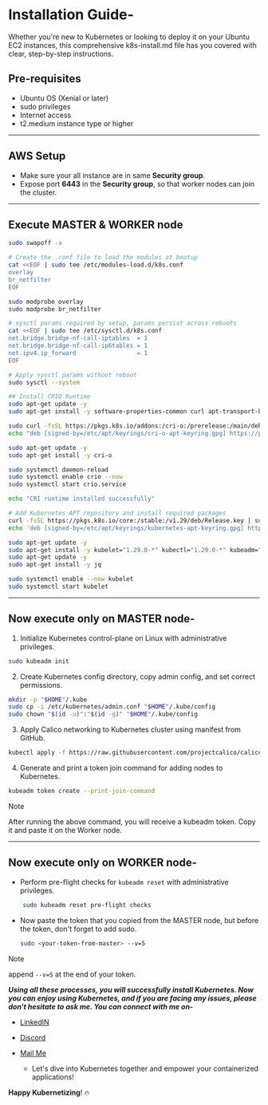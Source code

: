 # Installation Guide-

Whether you're new to Kubernetes or looking to deploy it on your Ubuntu EC2 instances, this comprehensive k8s-install.md file has you covered with clear, step-by-step instructions.

## Pre-requisites

- Ubuntu OS (Xenial or later)
- sudo privileges
- Internet access
- t2.medium instance type or higher

---

## AWS Setup

- Make sure your all instance are in same **Security group**.
- Expose port **6443** in the **Security group**, so that worker nodes can join the cluster.

---

## Execute MASTER & WORKER node

```bash
sudo swapoff -a

# Create the .conf file to load the modules at bootup
cat <<EOF | sudo tee /etc/modules-load.d/k8s.conf
overlay
br_netfilter
EOF

sudo modprobe overlay
sudo modprobe br_netfilter

# sysctl params required by setup, params persist across reboots
cat <<EOF | sudo tee /etc/sysctl.d/k8s.conf
net.bridge.bridge-nf-call-iptables  = 1
net.bridge.bridge-nf-call-ip6tables = 1
net.ipv4.ip_forward                 = 1
EOF

# Apply sysctl params without reboot
sudo sysctl --system

## Install CRIO Runtime
sudo apt-get update -y
sudo apt-get install -y software-properties-common curl apt-transport-https ca-certificates gpg

sudo curl -fsSL https://pkgs.k8s.io/addons:/cri-o:/prerelease:/main/deb/Release.key | sudo gpg --dearmor -o /etc/apt/keyrings/cri-o-apt-keyring.gpg
echo "deb [signed-by=/etc/apt/keyrings/cri-o-apt-keyring.gpg] https://pkgs.k8s.io/addons:/cri-o:/prerelease:/main/deb/ /" | sudo tee /etc/apt/sources.list.d/cri-o.list

sudo apt-get update -y
sudo apt-get install -y cri-o

sudo systemctl daemon-reload
sudo systemctl enable crio --now
sudo systemctl start crio.service

echo "CRI runtime installed successfully"

# Add Kubernetes APT repository and install required packages
curl -fsSL https://pkgs.k8s.io/core:/stable:/v1.29/deb/Release.key | sudo gpg --dearmor -o /etc/apt/keyrings/kubernetes-apt-keyring.gpg
echo 'deb [signed-by=/etc/apt/keyrings/kubernetes-apt-keyring.gpg] https://pkgs.k8s.io/core:/stable:/v1.29/deb/ /' | sudo tee /etc/apt/sources.list.d/kubernetes.list

sudo apt-get update -y
sudo apt-get install -y kubelet="1.29.0-*" kubectl="1.29.0-*" kubeadm="1.29.0-*"
sudo apt-get update -y
sudo apt-get install -y jq

sudo systemctl enable --now kubelet
sudo systemctl start kubelet
```

---

## Now execute only on MASTER node-

1. Initialize Kubernetes control-plane on Linux with administrative privileges.

```bash
sudo kubeadm init
```

2. Create Kubernetes config directory, copy admin config, and set correct permissions.
   
```bash
mkdir -p "$HOME"/.kube
sudo cp -i /etc/kubernetes/admin.conf "$HOME"/.kube/config
sudo chown "$(id -u)":"$(id -g)" "$HOME"/.kube/config
```

3. Apply Calico networking to Kubernetes cluster using manifest from GitHub.
   
```bash
kubectl apply -f https://raw.githubusercontent.com/projectcalico/calico/v3.26.0/manifests/calico.yaml
```

4. Generate and print a token join command for adding nodes to Kubernetes.
   
```bash
kubeadm token create --print-join-command
```

> [!NOTE]
> After running the above command, you will receive a kubeadm token. Copy it and paste it on the Worker node.

---

## Now execute only on WORKER node-

- Perform pre-flight checks for `kubeadm reset` with administrative privileges.

 ```bash
     sudo kubeadm reset pre-flight checks
  ```

- Now paste the token that you copied from the MASTER node, but before the token, don't forget to add sudo.

  ```bash
  sudo <your-token-from-master> --v=5
  ```

> [!NOTE]
> append `--v=5` at the end of your token.

***Using all these processes, you will successfully install Kubernetes. Now you can enjoy using Kubernetes, and if you are facing any issues, please don't hesitate to ask me. You can connect with me on-***

- [LinkedIN](https://linkedin.com/in/md-azfar-alam)
- [Discord](https://discordapp.com/users/877531143610708028)
- [Mail Me](mailto:azfaralam.ops@gmail.com)

    - Let's dive into Kubernetes together and empower your containerized applications!

**Happy Kubernetizing**! 🔥
